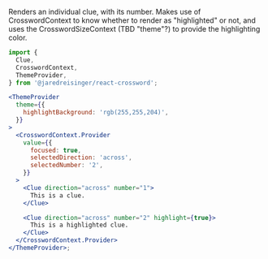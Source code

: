 Renders an individual clue, with its number. Makes use of CrosswordContext to know whether to render as "highlighted" or not, and uses the CrosswordSizeContext (TBD "theme"?) to provide the highlighting color.

```jsx
import {
  Clue,
  CrosswordContext,
  ThemeProvider,
} from '@jaredreisinger/react-crossword';

<ThemeProvider
  theme={{
    highlightBackground: 'rgb(255,255,204)',
  }}
>
  <CrosswordContext.Provider
    value={{
      focused: true,
      selectedDirection: 'across',
      selectedNumber: '2',
    }}
  >
    <Clue direction="across" number="1">
      This is a clue.
    </Clue>

    <Clue direction="across" number="2" highlight={true}>
      This is a highlighted clue.
    </Clue>
  </CrosswordContext.Provider>
</ThemeProvider>;
```
